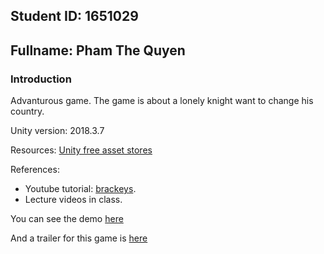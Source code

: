## **Student ID:** 1651029  
## **Fullname**: Pham The Quyen  

### **Introduction**  

Advanturous game. The game is about a lonely knight want to change his country.  

Unity version: 2018.3.7  

Resources: [Unity free asset stores](https://assetstore.unity.com/lists/free-stuff-1111)  

References: 
- Youtube tutorial: [brackeys](https://www.youtube.com/user/Brackeys).  
- Lecture videos in class.  

You can see the demo [here]()

And a trailer for this game is [here](https://www.youtube.com/watch?v=-0Gto9Pk8I4)
